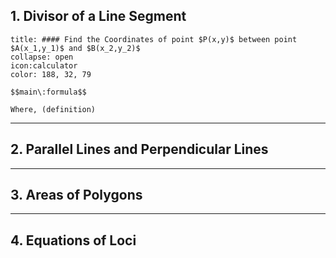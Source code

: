 ## 1. Divisor of a Line Segment

```ad-note (formula-notes?)
title: #### Find the Coordinates of point $P(x,y)$ between point $A(x_1,y_1)$ and $B(x_2,y_2)$
collapse: open 
icon:calculator
color: 188, 32, 79

$$main\:formula$$ 

Where, (definition)
``` 
---

## 2. Parallel Lines and Perpendicular Lines
---

## 3. Areas of Polygons
---

## 4. Equations of Loci